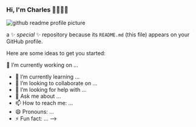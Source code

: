 ### Hi, I'm Charles 👋👨🏿‍💻

![github readme profile picture](https://github.com/charles356/charles356/assets/84462091/9593b736-1a0a-40ee-ab29-4ea875277af3)


 a ✨ _special_ ✨ repository because its `README.md` (this file) appears on your GitHub profile.

Here are some ideas to get you started:

 🔭 I’m currently working on ...
- 🌱 I’m currently learning ...
- 👯 I’m looking to collaborate on ...
- 🤔 I’m looking for help with ...
- 💬 Ask me about ...
- 📫 How to reach me: ...
- 😄 Pronouns: ...
- ⚡ Fun fact: ...
-->
